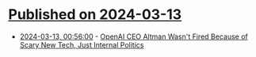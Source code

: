 # [Published on 2024-03-13](index.md)

* [2024-03-13, 00:56:00](https://soylentnews.org/article.pl?sid=24/03/12/1223249&from=rss) - [OpenAI CEO Altman Wasn't Fired Because of Scary New Tech, Just Internal Politics](https://soylentnews.org/article.pl?sid=24/03/12/1223249&from=rss)
